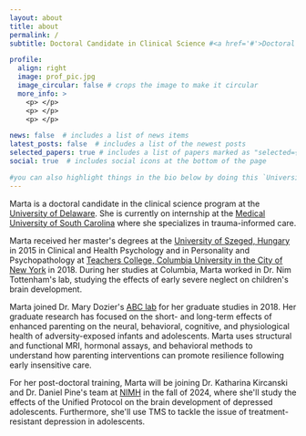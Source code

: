 ```yaml
---
layout: about
title: about
permalink: /
subtitle: Doctoral Candidate in Clinical Science #<a href='#'>Doctoral Candidate</a> #. Address. Contacts. Moto. Etc.

profile:
  align: right
  image: prof_pic.jpg
  image_circular: false # crops the image to make it circular
  more_info: >
    <p> </p>
    <p> </p>
    <p> </p>

news: false  # includes a list of news items
latest_posts: false  # includes a list of the newest posts
selected_papers: true # includes a list of papers marked as "selected={true}"
social: true  # includes social icons at the bottom of the page

#you can also highlight things in the bio below by doing this `University of Delaware (UD)`
---
```



Marta is a doctoral candidate in the clinical science program at the [University of Delaware](https://www.psych.udel.edu/graduate/areas-of-study/clinical-science). She is currently on internship at the [Medical University of South Carolina](https://medicine.musc.edu/departments/psychiatry/education/clinical-psychology) where she specializes in trauma-informed care.

Marta received her master's degrees at the [University of Szeged, Hungary](https://u-szeged.hu/english) in 2015 in Clinical and Health Psychology and in Personality and Psychopathology at [Teachers College, Columbia University in the City of New York](https://www.tc.columbia.edu/counseling-and-clinical-psychology/clinical/degrees--requirements/psychology-in-education-general-track-ma/) in 2018. During her studies at Columbia, Marta worked in Dr. Nim Tottenham's lab, studying the effects of early severe neglect on children's brain development.

Marta joined Dr. Mary Dozier's [ABC lab](https://www.abcintervention.org/) for her graduate studies in 2018. Her graduate research has focused on the short- and long-term effects of enhanced parenting on the neural, behavioral, cognitive, and physiological health of adversity-exposed infants and adolescents. Marta uses structural and functional MRI, hormonal assays, and behavioral methods to understand how parenting interventions can promote resilience following early insensitive care.

For her post-doctoral training, Marta will be joining Dr. Katharina Kircanski and Dr. Daniel Pine's team at [NIMH](https://www.nimh.nih.gov/research/research-conducted-at-nimh/research-areas/clinics-and-labs/edb/sdan) in the fall of 2024, where she'll study the effects of the Unified Protocol on the brain development of depressed adolescents. Furthermore, she'll use TMS to tackle the issue of treatment-resistant depression in adolescents.
